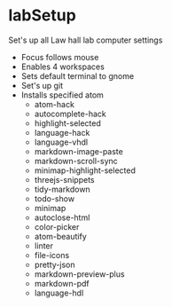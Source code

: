 # labSetup

Set's up all Law hall lab computer settings
* Focus follows mouse
* Enables 4 workspaces
* Sets default terminal to gnome
* Set's up git
* Installs specified atom
  * atom-hack
  * autocomplete-hack
  * highlight-selected
  * language-hack
  * language-vhdl
  * markdown-image-paste
  * markdown-scroll-sync
  * minimap-highlight-selected
  * threejs-snippets
  * tidy-markdown
  * todo-show
  * minimap
  * autoclose-html
  * color-picker
  * atom-beautify
  * linter
  * file-icons
  * pretty-json
  * markdown-preview-plus
  * markdown-pdf
  * language-hdl
